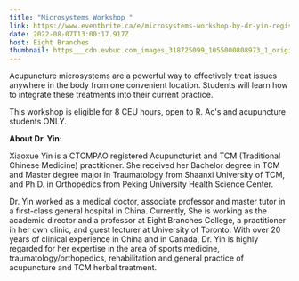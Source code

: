 ```yaml
---
title: "Microsystems Workshop "
link: https://www.eventbrite.ca/e/microsystems-workshop-by-dr-yin-registration-384927056187
date: 2022-08-07T13:00:17.917Z
host: Eight Branches
thumbnail: https___cdn.evbuc.com_images_318725099_1055000808973_1_original.avif
---
```

Acupuncture microsystems are a powerful way to effectively treat issues anywhere in the body from one convenient location. Students will learn how to integrate these treatments into their current practice.

This workshop is eligible for 8 CEU hours, open to R. Ac's and acupuncture students ONLY.

**About Dr. Yin:**

Xiaoxue Yin is a CTCMPAO registered Acupuncturist and TCM (Traditional Chinese Medicine) practitioner. She received her Bachelor degree in TCM and Master degree major in Traumatology from Shaanxi University of TCM, and Ph.D. in Orthopedics from Peking University Health Science Center.

Dr. Yin worked as a medical doctor, associate professor and master tutor in a first-class general hospital in China. Currently, She is working as the academic director and a professor at Eight Branches College, a practitioner in her own clinic, and guest lecturer at University of Toronto. With over 20 years of clinical experience in China and in Canada, Dr. Yin is highly regarded for her expertise in the area of sports medicine, traumatology/orthopedics, rehabilitation and general practice of acupuncture and TCM herbal treatment.